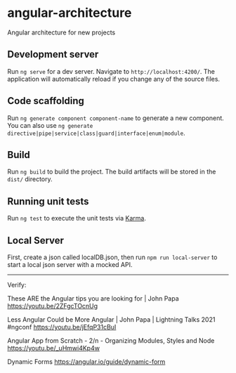 # angular-architecture
Angular architecture for new projects

## Development server

Run `ng serve` for a dev server. Navigate to `http://localhost:4200/`. The application will automatically reload if you change any of the source files.

## Code scaffolding

Run `ng generate component component-name` to generate a new component. You can also use `ng generate directive|pipe|service|class|guard|interface|enum|module`.

## Build

Run `ng build` to build the project. The build artifacts will be stored in the `dist/` directory.

## Running unit tests

Run `ng test` to execute the unit tests via [Karma](https://karma-runner.github.io).

## Local Server

First, create a json called localDB.json, then run `npm run local-server` to start a local json server with a mocked API.

***


Verify:

These ARE the Angular tips you are looking for | John Papa
https://youtu.be/2ZFgcTOcnUg

Less Angular Could be More Angular | John Papa | Lightning Talks 2021 #ngconf
https://youtu.be/jEfqP31cBuI

Angular App from Scratch - 2/n - Organizing Modules, Styles and Node
https://youtu.be/_uHmwi4Kp4w

Dynamic Forms
https://angular.io/guide/dynamic-form